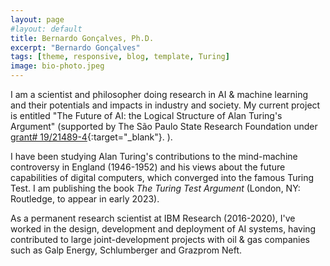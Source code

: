 ```yaml
---
layout: page
#layout: default
title: Bernardo Gonçalves, Ph.D.
excerpt: "Bernardo Gonçalves"
tags: [theme, responsive, blog, template, Turing]
image: bio-photo.jpeg
---
```


I am a scientist and philosopher doing research in AI & machine learning and their potentials and impacts in industry and society. My current project is entitled "The Future of AI: the Logical Structure of Alan Turing's Argument" (supported by The São Paulo State Research Foundation under [grant# 19/21489-4](http://bv.fapesp.br/en/bolsas/191927/the-future-of-artificial-intelligence-the-logical-structure-of-alan-turings-argument/){:target="_blank"}.
). 

I have been studying Alan Turing's contributions to the mind-machine controversy in England (1946-1952) and his views about the future capabilities of digital computers, which converged into the famous Turing Test. I am publishing the book _The Turing Test Argument_ (London, NY: Routledge, to appear in early 2023). 

As a permanent research scientist at IBM Research (2016-2020), I've worked in the design, development and deployment of AI systems, having contributed to large joint-development projects with oil & gas companies such as Galp Energy, Schlumberger and Grazprom Neft. 


